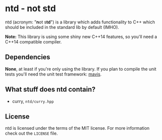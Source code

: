 # ntd - not std

ntd (acronym: "&#8203;**&#8203;n**&#8203;ot s&#8203;**&#8203;td&#8203;**&#8203;") is a library which adds functionality to C++ which should be included in the standard lib by default (IMHO).

**Note:** This library is using some shiny new C++14 features, so you'll need a C++14 compatible compiler.

## Dependencies

**None**, at least if you're only using the library. If you plan to compile the unit tests you'll need the unit test framework: [mavis](http://mavis.kasoki.de).

## What stuff does ntd contain?

* curry, ``ntd/curry.hpp``

## License

ntd is licensed under the terms of the MIT license. For more information check out the ``LICENSE`` file.

